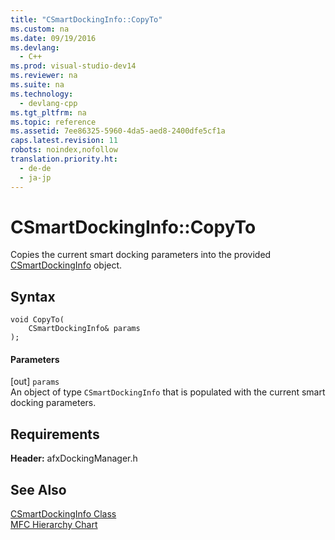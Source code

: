 ```yaml
---
title: "CSmartDockingInfo::CopyTo"
ms.custom: na
ms.date: 09/19/2016
ms.devlang: 
  - C++
ms.prod: visual-studio-dev14
ms.reviewer: na
ms.suite: na
ms.technology: 
  - devlang-cpp
ms.tgt_pltfrm: na
ms.topic: reference
ms.assetid: 7ee86325-5960-4da5-aed8-2400dfe5cf1a
caps.latest.revision: 11
robots: noindex,nofollow
translation.priority.ht: 
  - de-de
  - ja-jp
---
```

# CSmartDockingInfo::CopyTo
Copies the current smart docking parameters into the provided [CSmartDockingInfo](../vs140/CSmartDockingInfo-Class.md) object.  
  
## Syntax  
  
```  
void CopyTo(  
    CSmartDockingInfo& params  
);  
```  
  
#### Parameters  
 [out] `params`  
 An object of type `CSmartDockingInfo` that is populated with the current smart docking parameters.  
  
## Requirements  
 **Header:** afxDockingManager.h  
  
## See Also  
 [CSmartDockingInfo Class](../vs140/CSmartDockingInfo-Class.md)   
 [MFC Hierarchy Chart](../vs140/Hierarchy-Chart.md)